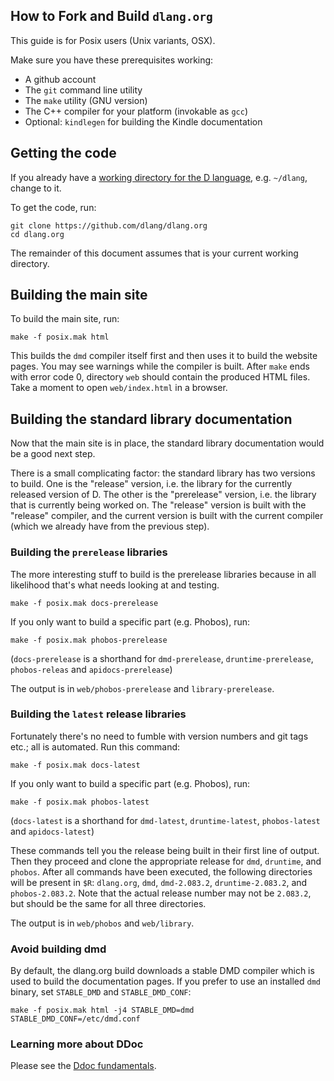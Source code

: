 How to Fork and Build `dlang.org`
--

This guide is for Posix users (Unix variants, OSX).

Make sure you have these prerequisites working:

* A github account
* The `git` command line utility
* The `make` utility (GNU version)
* The C++ compiler for your platform (invokable as `gcc`)
* Optional: `kindlegen` for building the Kindle documentation

## Getting the code

If you already have a [working directory for the D language](https://wiki.dlang.org/Building_under_Posix#Fetch_repositories_from_GitHub),
e.g. `~/dlang`, change to it.

To get the code, run:

```
git clone https://github.com/dlang/dlang.org
cd dlang.org
```

The remainder of this document assumes that is your current working directory.

## Building the main site

To build the main site, run:

```
make -f posix.mak html
```

This builds the `dmd` compiler itself first and then uses it to build the
website pages. You may see warnings while the compiler is built. After `make`
ends with error code 0, directory `web` should contain the produced HTML
files. Take a moment to open `web/index.html` in a browser.

## Building the standard library documentation

Now that the main site is in place, the standard library documentation would be
a good next step.

There is a small complicating factor: the standard library has two versions to
build. One is the "release" version, i.e. the library for the currently released
version of D. The other is the "prerelease" version, i.e. the library that is
currently being worked on. The "release" version is built with the "release"
compiler, and the current version is built with the current compiler (which we
already have from the previous step).

### Building the `prerelease` libraries

The more interesting stuff to build is the prerelease libraries because in all
likelihood that's what needs looking at and testing.

```
make -f posix.mak docs-prerelease
```

If you only want to build a specific part (e.g. Phobos), run:

```
make -f posix.mak phobos-prerelease
```

(`docs-prerelease` is a shorthand for `dmd-prerelease`, `druntime-prerelease`, `phobos-releas` and `apidocs-prerelease`)

The output is in `web/phobos-prerelease` and `library-prerelease`.

### Building the `latest` release libraries

Fortunately there's no need to fumble with version numbers and git tags etc.;
all is automated. Run this command:

```
make -f posix.mak docs-latest
```

If you only want to build a specific part (e.g. Phobos), run:

```
make -f posix.mak phobos-latest
```

(`docs-latest` is a shorthand for `dmd-latest`, `druntime-latest`, `phobos-latest` and `apidocs-latest`)

These commands tell you the release being built in their first line of output.
Then they proceed and clone the appropriate release for `dmd`, `druntime`, and
`phobos`. After all commands have been executed, the following directories will
be present in `$R`: `dlang.org`, `dmd`, `dmd-2.083.2`, `druntime-2.083.2`, and
`phobos-2.083.2`. Note that the actual release number may not be `2.083.2`, but
should be the same for all three directories.

The output is in `web/phobos` and `web/library`.

### Avoid building dmd

By default, the dlang.org build downloads a stable DMD compiler which is used to build the documentation pages.
If you prefer to use an installed `dmd` binary, set `STABLE_DMD` and `STABLE_DMD_CONF`:

```
make -f posix.mak html -j4 STABLE_DMD=dmd STABLE_DMD_CONF=/etc/dmd.conf
```

### Learning more about DDoc

Please see the [Ddoc fundamentals](https://wiki.dlang.org/Contributing_to_dlang.org).
